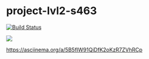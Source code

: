 # project-lvl2-s463
[![Build Status](https://travis-ci.org/knerok/project-lvl2-s463.svg?branch=master)](https://travis-ci.org/knerok/project-lvl2-s463)

<a href="https://codeclimate.com/github/knerok/project-lvl2-s463/maintainability"><img src="https://api.codeclimate.com/v1/badges/b5386216a7a720adc7a4/maintainability" /></a>

 https://asciinema.org/a/5B5fIW91QiDfK2oKzR7ZVhRCp
